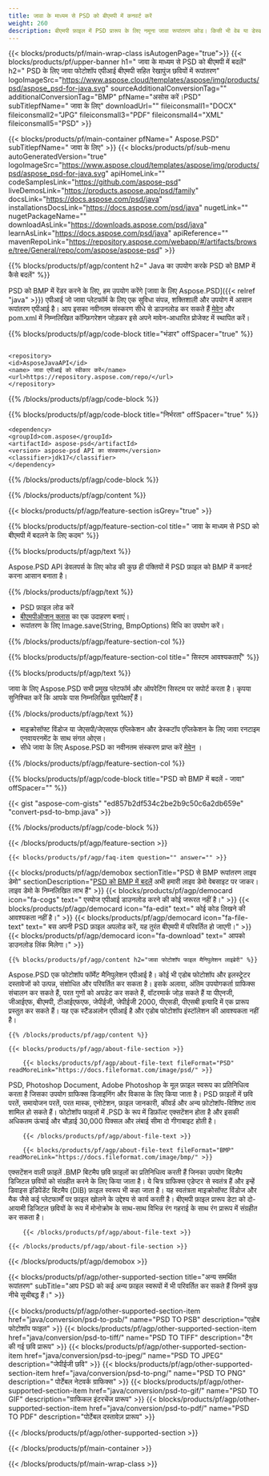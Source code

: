 ```yaml
---
title: जावा के माध्यम से PSD को बीएमपी में कनवर्ट करें
weight: 260
description: बीएमपी फ़ाइल में PSD प्रारूप के लिए नमूना जावा रूपांतरण कोड। किसी भी वेब या डेस्कटॉप जावा आधारित एप्लिकेशन में PSD को BMP में बदलने के लिए इस उदाहरण कोड का उपयोग करें।
---
```


{{< blocks/products/pf/main-wrap-class isAutogenPage="true">}}
{{< blocks/products/pf/upper-banner h1=" जावा के माध्यम से PSD को बीएमपी में बदलें" h2=" PSD के लिए जावा फोटोशॉप एपीआई बीएमपी सहित रेखापुंज छवियों में रूपांतरण" logoImageSrc="https://www.aspose.cloud/templates/aspose/img/products/psd/aspose_psd-for-java.svg" sourceAdditionalConversionTag="" additionalConversionTag="BMP" pfName="असोस करें।PSD" subTitlepfName=" जावा के लिए" downloadUrl="" fileiconsmall1="DOCX" fileiconsmall2="JPG" fileiconsmall3="PDF" fileiconsmall4="XML" fileiconsmall5="PSD" >}}

{{< blocks/products/pf/main-container pfName=" Aspose.PSD" subTitlepfName=" जावा के लिए" >}}
{{< blocks/products/pf/sub-menu autoGeneratedVersion="true" logoImageSrc="https://www.aspose.cloud/templates/aspose/img/products/psd/aspose_psd-for-java.svg" apiHomeLink="" codeSamplesLink="https://github.com/aspose-psd" liveDemosLink="https://products.aspose.app/psd/family" docsLink="https://docs.aspose.com/psd/java" installationsDocsLink="https://docs.aspose.com/psd/java" nugetLink="" nugetPackageName="" downloadAsLink="https://downloads.aspose.com/psd/java" learnAsLink="https://docs.aspose.com/psd/java" apiReference="" mavenRepoLink="https://repository.aspose.com/webapp/#/artifacts/browse/tree/General/repo/com/aspose/aspose-psd" >}}

{{% blocks/products/pf/agp/content h2=" Java का उपयोग करके PSD को BMP में कैसे बदलें" %}}

 PSD को BMP में रेंडर करने के लिए, हम उपयोग करेंगे
 [जावा के लिए Aspose.PSD]({{< relref "java" >}})
 एपीआई जो जावा प्लेटफॉर्म के लिए एक सुविधा संपन्न, शक्तिशाली और उपयोग में आसान रूपांतरण एपीआई है। आप इसका नवीनतम संस्करण सीधे से डाउनलोड कर सकते हैं
 [मेवेन](https://repository.aspose.com/webapp/#/artifacts/browse/tree/General/repo/com/aspose/aspose-psd)
 और pom.xml में निम्नलिखित कॉन्फ़िगरेशन जोड़कर इसे अपने मावेन-आधारित प्रोजेक्ट में स्थापित करें।

{{% blocks/products/pf/agp/code-block title="भंडार" offSpacer="true" %}}

```सीएस

<repository>
<id>AsposeJavaAPI</id>
<name> जावा एपीआई को स्वीकार करें</name>
<url>https://repository.aspose.com/repo/</url>
</repository>

```

{{% /blocks/products/pf/agp/code-block %}}

{{% blocks/products/pf/agp/code-block title="निर्भरता" offSpacer="true" %}}

```सीएस
<dependency>
<groupId>com.aspose</groupId>
<artifactId> aspose-psd</artifactId>
<version> aspose-psd API का संस्करण</version>
<classifier>jdk17</classifier>
</dependency>

```

{{% /blocks/products/pf/agp/code-block %}}

{{% /blocks/products/pf/agp/content %}}

{{< blocks/products/pf/agp/feature-section isGrey="true" >}}

{{% blocks/products/pf/agp/feature-section-col title=" जावा के माध्यम से PSD को बीएमपी में बदलने के लिए कदम" %}}

{{% blocks/products/pf/agp/text %}}

 Aspose.PSD API डेवलपर्स के लिए कोड की कुछ ही पंक्तियों में PSD फ़ाइल को BMP में कनवर्ट करना आसान बनाता है।

{{% /blocks/products/pf/agp/text %}}

- PSD फ़ाइल लोड करें
- [बीएमपीऑप्शन क्लास](https://apireference.aspose.com/psd/java/com.aspose.psd.imageoptions/BmpOptions) का एक उदाहरण बनाएं।
- रूपांतरण के लिए Image.save(String, BmpOptions) विधि का उपयोग करें।

{{% /blocks/products/pf/agp/feature-section-col %}}

{{% blocks/products/pf/agp/feature-section-col title=" सिस्टम आवश्यकताएँ" %}}

{{% blocks/products/pf/agp/text %}}

 जावा के लिए Aspose.PSD सभी प्रमुख प्लेटफॉर्म और ऑपरेटिंग सिस्टम पर सपोर्ट करता है। कृपया सुनिश्चित करें कि आपके पास निम्नलिखित पूर्वापेक्षाएँ हैं।

{{% /blocks/products/pf/agp/text %}}

- माइक्रोसॉफ्ट विंडोज या जेएसपी/जेएसएफ एप्लिकेशन और डेस्कटॉप एप्लिकेशन के लिए जावा रनटाइम एनवायरनमेंट के साथ संगत ओएस।
- सीधे जावा के लिए Aspose.PSD का नवीनतम संस्करण प्राप्त करें
 [मेवेन](https://repository.aspose.com/webapp/#/artifacts/browse/tree/General/repo/com/aspose/aspose-psd) ।

{{% /blocks/products/pf/agp/feature-section-col %}}

{{% blocks/products/pf/agp/code-block title="PSD को BMP में बदलें - जावा" offSpacer="" %}}

{{< gist "aspose-com-gists" "ed857b2df534c2be2b9c50c6a2db659e" "convert-psd-to-bmp.java" >}}

{{% /blocks/products/pf/agp/code-block %}}

{{< /blocks/products/pf/agp/feature-section >}}

    {{< blocks/products/pf/agp/faq-item question="" answer="" >}}
 

<!-- aboutfile Starts -->

{{< blocks/products/pf/agp/demobox sectionTitle="PSD से BMP रूपांतरण लाइव डेमो" sectionDescription="[PSD को BMP में बदलें](https://products.aspose.app/psd/conversion/psd-to-bmp) अभी हमारी लाइव डेमो वेबसाइट पर जाकर। लाइव डेमो के निम्नलिखित लाभ हैं" >}}
        {{< blocks/products/pf/agp/democard icon="fa-cogs" text=" एस्पोज एपीआई डाउनलोड करने की कोई जरूरत नहीं है।" >}}
        {{< blocks/products/pf/agp/democard icon="fa-edit" text=" कोई कोड लिखने की आवश्यकता नहीं है।" >}}
        {{< blocks/products/pf/agp/democard icon="fa-file-text" text=" बस अपनी PSD फ़ाइल अपलोड करें, यह तुरंत बीएमपी में परिवर्तित हो जाएगी।" >}}
        {{< blocks/products/pf/agp/democard icon="fa-download" text=" आपको डाउनलोड लिंक मिलेगा।" >}}

    {{% blocks/products/pf/agp/content h2="जावा फोटोशॉप फाइल मैनिपुलेशन लाइब्रेरी" %}}

 Aspose.PSD एक फोटोशॉप फॉर्मेट मैनिपुलेशन एपीआई है। कोई भी एडोब फोटोशॉप और इलस्ट्रेटर दस्तावेजों को उत्पन्न, संशोधित और परिवर्तित कर सकता है। इसके अलावा, अंतिम उपयोगकर्ता ग्राफिक्स संचालन कर सकते हैं, परत गुणों को अपडेट कर सकते हैं, वॉटरमार्क जोड़ सकते हैं या पीएनजी, जीआईएफ, बीएमपी, टीआईएफएफ, जेपीईजी, जेपीईजी 2000, पीएसडी, पीएसबी इत्यादि में एक प्रारूप प्रस्तुत कर सकते हैं। यह एक स्टैंडअलोन एपीआई है और एडोब फोटोशॉप इंस्टॉलेशन की आवश्यकता नहीं है।



    {{% /blocks/products/pf/agp/content %}}

    {{< blocks/products/pf/agp/about-file-section >}}

        {{< blocks/products/pf/agp/about-file-text fileFormat="PSD" readMoreLink="https://docs.fileformat.com/image/psd/" >}}

PSD, Photoshop Document, Adobe Photoshop के मूल फ़ाइल स्वरूप का प्रतिनिधित्व करता है जिसका उपयोग ग्राफिक्स डिजाइनिंग और विकास के लिए किया जाता है। PSD फ़ाइलों में छवि परतें, समायोजन परतें, परत मास्क, एनोटेशन, फ़ाइल जानकारी, कीवर्ड और अन्य फ़ोटोशॉप-विशिष्ट तत्व शामिल हो सकते हैं। फोटोशॉप फाइलों में .PSD के रूप में डिफ़ॉल्ट एक्सटेंशन होता है और इसकी अधिकतम ऊंचाई और चौड़ाई 30,000 पिक्सल और लंबाई सीमा दो गीगाबाइट होती है।


        {{< /blocks/products/pf/agp/about-file-text >}}

        {{< blocks/products/pf/agp/about-file-text fileFormat="BMP" readMoreLink="https://docs.fileformat.com/image/bmp/" >}}

एक्सटेंशन वाली फ़ाइलें .BMP बिटमैप छवि फ़ाइलों का प्रतिनिधित्व करती हैं जिनका उपयोग बिटमैप डिजिटल छवियों को संग्रहीत करने के लिए किया जाता है। ये चित्र ग्राफिक्स एडेप्टर से स्वतंत्र हैं और इन्हें डिवाइस इंडिपेंडेंट बिटमैप (DIB) फ़ाइल स्वरूप भी कहा जाता है। यह स्वतंत्रता माइक्रोसॉफ्ट विंडोज और मैक जैसे कई प्लेटफार्मों पर फ़ाइल खोलने के उद्देश्य से कार्य करती है। बीएमपी फ़ाइल प्रारूप डेटा को दो-आयामी डिजिटल छवियों के रूप में मोनोक्रोम के साथ-साथ विभिन्न रंग गहराई के साथ रंग प्रारूप में संग्रहीत कर सकता है।


        {{< /blocks/products/pf/agp/about-file-text >}}

    {{< /blocks/products/pf/agp/about-file-section >}}

{{< /blocks/products/pf/agp/demobox >}}

<!-- aboutfile Ends -->

{{< blocks/products/pf/agp/other-supported-section title="अन्य समर्थित रूपांतरण" subTitle="आप PSD को कई अन्य फ़ाइल स्वरूपों में भी परिवर्तित कर सकते हैं जिनमें कुछ नीचे सूचीबद्ध हैं।" >}}

{{< blocks/products/pf/agp/other-supported-section-item href="java/conversion/psd-to-psb/" name="PSD TO PSB" description="एडोब फोटोशॉप फाइल" >}}
{{< blocks/products/pf/agp/other-supported-section-item href="java/conversion/psd-to-tiff/" name="PSD TO TIFF" description="टैग की गई छवि प्रारूप" >}}
{{< blocks/products/pf/agp/other-supported-section-item href="java/conversion/psd-to-jpeg/" name="PSD TO JPEG" description="जेपीईजी छवि" >}}
{{< blocks/products/pf/agp/other-supported-section-item href="java/conversion/psd-to-png/" name="PSD TO PNG" description=" पोर्टेबल नेटवर्क ग्राफिक्स" >}}
{{< blocks/products/pf/agp/other-supported-section-item href="java/conversion/psd-to-gif/" name="PSD TO GIF" description="ग्राफिकल इंटरचेंज प्रारूप" >}}
{{< blocks/products/pf/agp/other-supported-section-item href="java/conversion/psd-to-pdf/" name="PSD TO PDF" description="पोर्टेबल दस्तावेज़ प्रारूप" >}}

{{< /blocks/products/pf/agp/other-supported-section >}}

{{< /blocks/products/pf/main-container >}}
    
{{< /blocks/products/pf/main-wrap-class >}}
